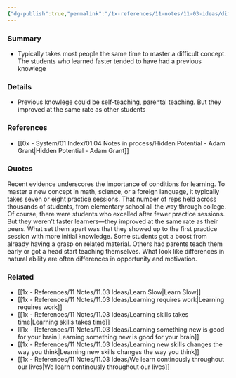 ```yaml
---
{"dg-publish":true,"permalink":"/1x-references/11-notes/11-03-ideas/differences-in-learning-speed-are-often-just-differences-of-opportunity/","title":"Differences in learning speed are often just differences of opportunity","created":"2024-05-12T16:39:23.491+03:00","updated":"2024-05-12T16:41:57.420+03:00"}
---
```



### Summary
- Typically takes most people the same time to master a difficult concept. The students who learned faster tended to have had a previous knowlege

### Details
- Previous knowlege could be self-teaching, parental teaching. But they improved at the same rate as other students

### References
- [[0x - System/01 Index/01.04 Notes in process/Hidden Potential - Adam Grant\|Hidden Potential - Adam Grant]]

### Quotes
Recent evidence underscores the importance of conditions for learning.
To master a new concept in math, science, or a foreign language, it typically takes seven or eight practice sessions. That number of reps held across thousands of students, from elementary school all the way through college. Of course, there were students who excelled after fewer practice sessions. But they weren’t faster learners—they improved at the same rate as their peers. What set them apart was that they showed up to the first practice session with more initial knowledge. Some students got a boost from already having a grasp on related material. Others had parents teach them early or got a head start teaching themselves. What look like differences in natural ability are often differences in opportunity and motivation.


### Related
- [[1x - References/11 Notes/11.03 Ideas/Learn Slow\|Learn Slow]]
- [[1x - References/11 Notes/11.03 Ideas/Learning requires work\|Learning requires work]]
- [[1x - References/11 Notes/11.03 Ideas/Learning skills takes time\|Learning skills takes time]]
- [[1x - References/11 Notes/11.03 Ideas/Learning something new is good for your brain\|Learning something new is good for your brain]]
- [[1x - References/11 Notes/11.03 Ideas/Learning new skills changes the way you think\|Learning new skills changes the way you think]]
- [[1x - References/11 Notes/11.03 Ideas/We learn continously throughout our lives\|We learn continously throughout our lives]]